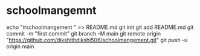 # schoolmangemnt
echo "#schoolmangement " >> README.md
git init 
git add README.md
git commit -m "first commit"
git branch -M main
git remote origin "https://github.com/dikshithdikshi506/schoolmangement.git"
git push -u origin main
